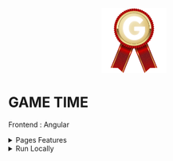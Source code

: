 <div align="center">
<img height="130px" width="130px" src="./src/assets/images/logo.png">
</div>
  
# GAME TIME

Frontend : Angular

<details>
  <summary>Pages Features</summary>

### Page

- Handle your account and learn how to play
- Choose to play to various games
- Earn medals while playing

### Motus

- Find a word
- Hint : first letter, red and yellow letter colors

### Drapeau

- Find a country
- Hint : flag, red and yellow letter colors

### Meli Melo

- Find a word
- Hint : not in order letters, red letter color

### Juste Prix

- Find a number
- Hint : green arrow if +, red arrow if -

### Calcul

- Find a number
- Hint : equation, green arrow if + and red arrow if -

</details>

<details>
  <summary>Run Locally</summary>

### Clone the project

```bash
  git clone https://github.com/Brice150/GAMETIME.git
```

### Install dependencies

```bash
  npm install
```

### Start the server

```bash
  ng serve -o
```

</details>
